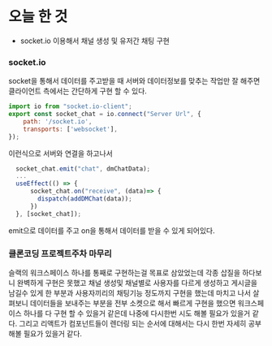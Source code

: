 # 오늘 한 것
- socket.io 이용해서 채널 생성 및 유저간 채팅 구현


### socket.io
socket을 통해서 데이터를 주고받을 때 서버와 데이터정보를 맞추는 작업만 잘 해주면 클라이언트 측에서는 간단하게 구현 할 수 있다.
~~~javascript
import io from "socket.io-client";
export const socket_chat = io.connect("Server Url", {
    path: '/socket.io',
    transports: ['websocket'],
});
~~~
이런식으로 서버와 연결을 하고나서
~~~javascript
  socket_chat.emit("chat", dmChatData);
  ...
  useEffect(() => {   
      socket_chat.on("receive", (data)=> {
        dispatch(addDMChat(data));
      })
  }, [socket_chat]);
~~~
emit으로 데이터를 주고 on을 통해서 데이터를 받을 수 있게 되어있다.

### 클론코딩 프로젝트주차 마무리
슬랙의 워크스페이스 하나를 통째로 구현하는걸 목표로 삼았었는데 각종 삽질을 하다보니 완벽하게 구현은 못했고 채널 생성및 채널별로 사용자를
다르게 생성하고 게시글을 남길수 있게 한 부분과 사용자끼리의 채팅기능 정도까지 구현을 했는데 마치고 나서 살펴보니 데이터들을 보내주는 부분을 전부 소켓으로
해서 빠르게 구현을 했으면 워크스페이스 하나를 다 구현 할 수 있을거 같은데 나중에 다시한번 시도 해볼 필요가 있을거 같다.
그리고 리액트가 컴포넌트들이 렌더링 되는 순서에 대해서는 다시 한번 자세히 공부해볼 필요가 있을거 같다.
